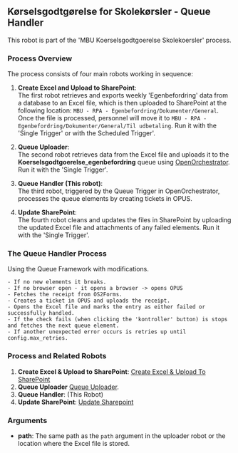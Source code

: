 ## Kørselsgodtgørelse for Skolekørsler - Queue Handler

This robot is part of the 'MBU Koerselsgodtgoerelse Skolekoersler' process.

### Process Overview

The process consists of four main robots working in sequence:

1. **Create Excel and Upload to SharePoint**:  
   The first robot retrieves and exports weekly 'Egenbefordring' data from a database to an Excel file, which is then uploaded to SharePoint at the following location: `MBU - RPA - Egenbefordring/Dokumenter/General`. Once the file is processed, personnel will move it to `MBU - RPA - Egenbefordring/Dokumenter/General/Til udbetaling`. Run it with the 'Single Trigger' or with the Scheduled Trigger'.

2. **Queue Uploader**:  
   The second robot retrieves data from the Excel file and uploads it to the **Koerselsgodtgoerelse_egenbefordring** queue using [OpenOrchestrator](https://github.com/itk-dev-rpa/OpenOrchestrator). Run it with the 'Single Trigger'.

3. **Queue Handler (This robot)**:  
   The third robot, triggered by the Queue Trigger in OpenOrchestrator, processes the queue elements by creating tickets in OPUS.

4. **Update SharePoint**:  
   The fourth robot cleans and updates the files in SharePoint by uploading the updated Excel file and attachments of any failed elements. Run it with the 'Single Trigger'.

### The Queue Handler Process

Using the Queue Framework with modifications.

    - If no new elements it breaks.
    - If no browser open - it opens a browser -> opens OPUS
    - Fetches the receipt from OS2Forms.
    - Creates a ticket in OPUS and uploads the receipt.
    - Opens the Excel file and marks the entry as either failed or successfully handled.
    - If the check fails (when clicking the 'kontroller' button) is stops and fetches the next queue element.
    - If another unexpected error occurs is retries up until config.max_retries.

### Process and Related Robots

1. **Create Excel & Upload to SharePoint**: [Create Excel & Upload To SharePoint](https://github.com/AAK-MBU/MBU_Koerselsgodtgoerelse_Skolekoersler_Dan_Excel_Upload_Til_SharePoint)
2. **Queue Uploader** [Queue Uploader](https://github.com/AAK-MBU/MBU_Koerselsgodtgoerelse_Skolekoersler_Queue_Uploader).
3. **Queue Handler**: (This Robot)
4. **Update SharePoint**: [Update Sharepoint](https://github.com/AAK-MBU/MBU_Koerselsgodtgoerelse_Skolekoersler_Update_Sharepoint)

### Arguments

- **path**: The same path as the `path` argument in the uploader robot or the location where the Excel file is stored.
